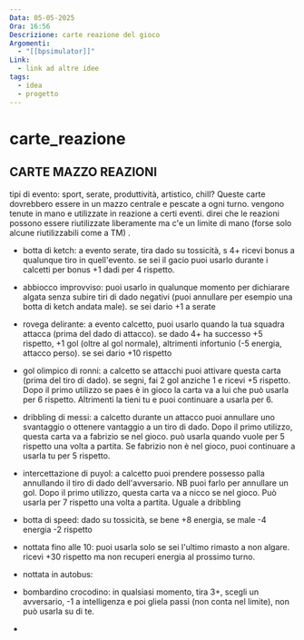 ```yaml
---
Data: 05-05-2025
Ora: 16:56
Descrizione: carte reazione del gioco
Argomenti:
  - "[[bpsimulator]]"
Link:
  - link ad altre idee
tags:
  - idea
  - progetto
---
```

# carte_reazione


## CARTE MAZZO REAZIONI

tipi di evento: sport, serate, produttività, artistico, chill?
Queste carte dovrebbero essere in un mazzo centrale e pescate a ogni turno. vengono tenute in mano e utilizzate in reazione a certi eventi. direi che le reazioni possono essere riutilizzate liberamente ma c'e un limite di mano (forse solo alcune riutilizzabili come a TM) . 

- botta di ketch: a evento serate, tira dado su tossicità, s 4+ ricevi bonus a qualunque tiro in quell'evento. se sei il gacio puoi usarlo durante i calcetti per bonus +1 dadi per 4 rispetto.

- abbiocco improvviso: puoi usarlo in qualunque momento per dichiarare algata senza subire tiri di dado negativi (puoi annullare per esempio una botta di ketch andata male). se sei dario +1 a serate

- rovega delirante: a evento calcetto, puoi usarlo quando la tua squadra attacca (prima del dado di attacco). se dado 4+ ha successo +5 rispetto, +1 gol (oltre al gol normale), altrimenti infortunio (-5 energia, attacco perso). se sei dario +10 rispetto

- gol olimpico di ronni: a calcetto se attacchi puoi attivare questa carta (prima del tiro di dado). se segni, fai 2 gol anziche 1 e ricevi +5 rispetto. Dopo il primo utilizzo se paes è in gioco la carta va a lui che può usarla per 6 rispetto. Altrimenti la tieni tu e puoi continuare a usarla per 6.

- dribbling di messi: a calcetto durante un attacco puoi annullare uno svantaggio o ottenere vantaggio a un tiro di dado. Dopo il primo utilizzo, questa carta va a fabrizio se nel gioco. può usarla quando vuole per 5 rispetto una volta a partita.  Se fabrizio non è nel gioco, puoi continuare a usarla tu per 5 rispetto. 

- intercettazione di puyol: a calcetto puoi prendere possesso palla annullando il tiro di dado dell'avversario. NB puoi farlo per annullare un gol. Dopo il primo utilizzo, questa carta va a nicco se nel gioco. Può usarla per 7 rispetto una volta a partita. Uguale a dribbling

- botta di speed: dado su tossicità, se bene +8 energia, se male -4 energia -2 rispetto

- nottata fino alle 10: puoi usarla solo se sei l'ultimo rimasto a non algare. ricevi +30 rispetto ma non recuperi energia al prossimo turno.

- nottata in autobus: 

- bombardino crocodino: in qualsiasi momento, tira 3+, scegli un avversario, -1 a intelligenza e poi gliela passi (non conta nel limite), non può usarla su di te.

- 